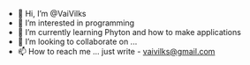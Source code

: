- 👋 Hi, I’m @VaiVilks
- 👀 I’m interested in programming
- 🌱 I’m currently learning Phyton and how to make applications
- 💞️ I’m looking to collaborate on ...
- 📫 How to reach me ... just write - vaivilks@gmail.com

<!---
VaiVilks/VaiVilks is a ✨ special ✨ repository because its `README.md` (this file) appears on your GitHub profile.
You can click the Preview link to take a look at your changes.
--->
